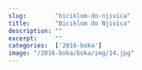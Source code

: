 ```yaml
---
slug:        "biciklom-do-njivica"
title:       "Biciklom do Njivica"
description: ""
excerpt:     ""
categories:  ['2016-boka']
image: "/2016-boka/boka/img/14.jpg"
---
```


